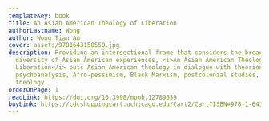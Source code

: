 ```yaml
---
templateKey: book
title: An Asian American Theology of Liberation
authorLastname: Wong
author: Wong Tian An
cover: assets/9781643150550.jpg
description: Providing an intersectional frame that considers the breadth and
  diversity of Asian American experiences, <i>An Asian American Theology of
  Liberation</i> puts Asian American theology in dialogue with theories from
  psychoanalysis, Afro-pessimism, Black Marxism, postcolonial studies, and queer
  theology.
orderOnPage: 1
readLink: https://doi.org/10.3998/mpub.12789659
buyLink: https://cdcshoppingcart.uchicago.edu/Cart2/Cart?ISBN=978-1-64315-055-0&PRESS=lever
---
```

